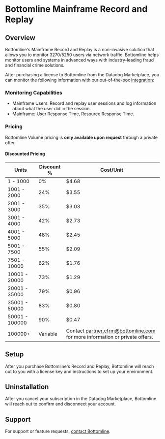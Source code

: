 # Bottomline Mainframe Record and Replay

## Overview

Bottomline's Mainframe Record and Replay is a non-invasive solution that allows you to monitor 3270/5250 users via network traffic. Bottomline helps monitor users and systems in advanced ways with industry-leading fraud and financial crime solutions.

After purchasing a license to Bottomline from the Datadog Marketplace, you can monitor the following information with our out-of-the-box [integration][3]:

### Monitoring Capabilities

- Mainframe Users: Record and replay user sessions and log information about what the user did in the session.
- Mainframe: User Response Time, Resource Response Time.

### Pricing
Bottomline Volume pricing is **only available upon request** through a private offer.

#### Discounted Pricing

| Units | Discount % | Cost/Unit |
|---|---|---|
| 1 - 1000 | 0% | $4.68 |
| 1001 - 2000 | 24% | $3.55 |
| 2001 - 3000 | 35% | $3.03 |
| 3001 - 4000 | 42% | $2.73 |
| 4001 - 5000 | 48% | $2.45 |
| 5001 - 7500 | 55% | $2.09 |
| 7501 - 10000 | 62% | $1.76 |
| 10001 - 20000 | 73% | $1.29 |
| 20001 - 35000 | 79% | $0.96 |
| 35001 - 50000 | 83% | $0.80 |
| 50001 - 100000 | 90% | $0.47 |
| 100000+ | Variable | Contact [partner.cfrm@bottomline.com](mailto:partner.cfrm@bottomline.com) for more information or private offers. |

## Setup
After you purchase Bottomline's Record and Replay, Bottomline will reach out to you with a license key and instructions to set up your environment.

## Uninstallation

After you cancel your subscription in the Datadog Marketplace, Bottomline will reach out to confirm and disconnect your account.

## Support
For support or feature requests, [contact Bottomline](mailto:partner.cfrm@bottomline.com).

[1]: https://www.bottomline.com/
[2]: https://www.bottomline.com/us
[3]: https://app.datadoghq.com/integrations/bottomline-recordandreplay

